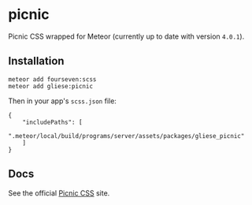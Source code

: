 # picnic
Picnic CSS wrapped for Meteor (currently up to date with version `4.0.1`).

## Installation

```
meteor add fourseven:scss
meteor add gliese:picnic
```

Then in your app's `scss.json` file:

```
{
    "includePaths": [
        ".meteor/local/build/programs/server/assets/packages/gliese_picnic"
    ]
}
```

## Docs

See the official [Picnic CSS](http://picnicss.com/) site.
